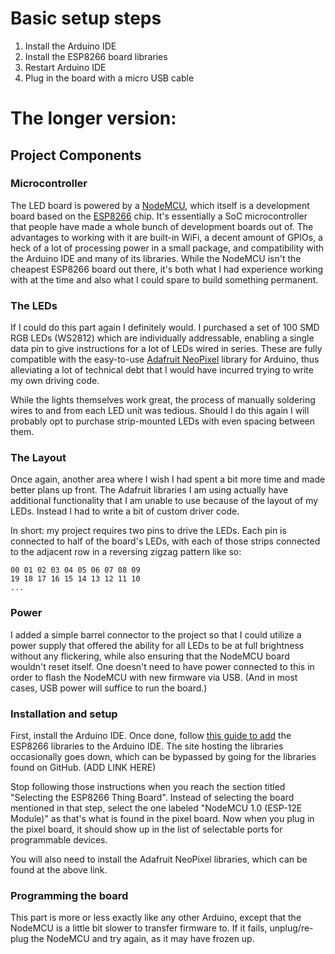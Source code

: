 # Basic setup steps
1. Install the Arduino IDE
2. Install the ESP8266 board libraries
3. Restart Arduino IDE
4. Plug in the board with a micro USB cable

# The longer version:
## Project Components
### Microcontroller
The LED board is powered by a [NodeMCU](http://nodemcu.com/index_en.html), which itself is a development board based on the [ESP8266](http://esp8266.net/) chip. It's essentially a SoC microcontroller that people have made a whole bunch of development boards out of. The advantages to working with it are built-in WiFi, a decent amount of GPIOs, a heck of a lot of processing power in a small package, and compatibility with the Arduino IDE and many of its libraries. While the NodeMCU isn't the cheapest ESP8266 board out there, it's both what I had experience working with at the time and also what I could spare to build something permanent.

### The LEDs
If I could do this part again I definitely would. I purchased a set of 100 SMD RGB LEDs (WS2812) which are individually addressable, enabling a single data pin to give instructions for a lot of LEDs wired in series. These are fully compatible with the easy-to-use [Adafruit NeoPixel](https://www.adafruit.com/category/168) library for Arduino, thus alleviating a lot of technical debt that I would have incurred trying to write my own driving code.

While the lights themselves work great, the process of manually soldering wires to and from each LED unit was tedious. Should I do this again I will probably opt to purchase strip-mounted LEDs with even spacing between them.

### The Layout
Once again, another area where I wish I had spent a bit more time and made better plans up front. The Adafruit libraries I am using actually have additional functionality that I am unable to use because of the layout of my LEDs. Instead I had to write a bit of custom driver code.

In short: my project requires two pins to drive the LEDs. Each pin is connected to half of the board's LEDs, with each of those strips connected to the adjacent row in a reversing zigzag pattern like so:
```
00 01 02 03 04 05 06 07 08 09
19 18 17 16 15 14 13 12 11 10
...
```

### Power
I added a simple barrel connector to the project so that I could utilize a power supply that offered the ability for all LEDs to be at full brightness without any flickering, while also ensuring that the NodeMCU board wouldn't reset itself. One doesn't need to have power connected to this in order to flash the NodeMCU with new firmware via USB. (And in most cases, USB power will suffice to run the board.)

### Installation and setup
First, install the Arduino IDE. Once done, follow [this guide to add](https://learn.sparkfun.com/tutorials/esp8266-thing-hookup-guide/installing-the-esp8266-arduino-addon) the ESP8266 libraries to the Arduino IDE. The site hosting the libraries occasionally goes down, which can be bypassed by going for the libraries found on GitHub. (ADD LINK HERE)

Stop following those instructions when you reach the section titled "Selecting the ESP8266 Thing Board". Instead of selecting the board mentioned in that step, select the one labeled "NodeMCU 1.0 (ESP-12E Module)" as that's what is found in the pixel board. Now when you plug in the pixel board, it should show up in the list of selectable ports for programmable devices.

You will also need to install the Adafruit NeoPixel libraries, which can be found at the above link.

### Programming the board
This part is more or less exactly like any other Arduino, except that the NodeMCU is a little bit slower to transfer firmware to. If it fails, unplug/re-plug the NodeMCU and try again, as it may have frozen up.